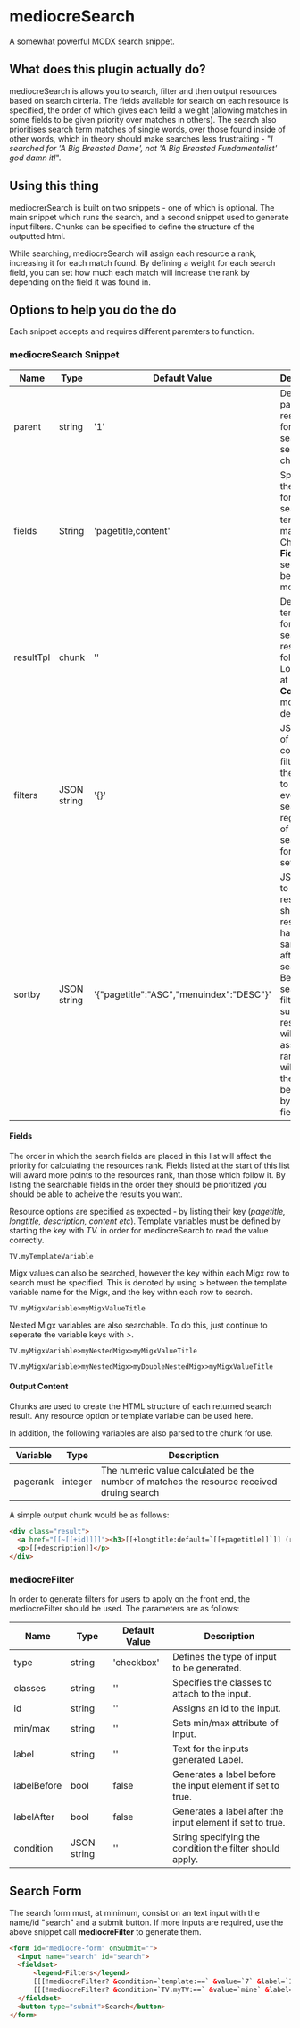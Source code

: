# mediocreSearch

A somewhat powerful MODX search snippet.

## What does this plugin actually do?

mediocreSearch is allows you to search, filter and then output resources based on search cirteria. The fields available for search on each resource is specified, the order of which gives each feild a weight (allowing matches in some fields to be given priority over matches in others). The search also prioritises search term matches of single words, over those found inside of other words, which in theory should make searches less frustraiting - "_I searched for 'A Big Breasted Dame', not 'A Big Breasted Fundamentalist' god damn it!_".

## Using this thing

mediocrerSearch is built on two snippets - one of which is optional. The main snippet which runs the search, and a second snippet used to generate input filters. Chunks can be specified to define the structure of the outputted html.

While searching, mediocreSearch will assign each resource a rank, increasing it for each match found. By defining a weight for each search field, you can set how much each match will increase the rank by depending on the field it was found in.

## Options to help you do the do

Each snippet accepts and requires different paremters to function.

### mediocreSearch Snippet

| Name                      | Type              | Default  Value  | Description                                                                                                                              |
| -----------------------|-----------------|-----------------|-----------------------------------------------------------------------------------------------------------------|
| parent                |string              | '1'     | Defines a parent resource for the search to search the children of.                                  |
| fields               |String            | 'pagetitle,content'     | Specifies the fields for the seach terms to match to. Check the **Fields** section below for more info.    |
| resultTpl                |chunk            | ''     | Defines a template for each search result to follow. Look below at **Output Content** for more details.   |
| filters              |JSON string            | '{}'     | JSON array of hard coded filters for the search to apply to every search regardless of front end search form settings.    |
| sortby              |JSON string            | '{"pagetitle":"ASC","menuindex":"DESC"}'     | JSON array to order results by, should resources have the same rank after searching. Before a search or filter is supplied, all resources will be assigned rank 1 and will therefore be ordered by this field.     |

#### Fields

The order in which the search fields are placed in this list will affect the priority for calculating the resources rank. Fields listed at the start of this list will award more points to the resources rank, than those which follow it. By listing the searchable fields in the order they should be prioritized you should be able to acheive the results you want.

Resource options are specified as expected - by listing their key (_pagetitle, longtitle, description, content etc_). Template variables must be defined by starting the key with _TV._ in order for mediocreSearch to read the value correctly.

``TV.myTemplateVariable``

Migx values can also be searched, however the key within each Migx row to search must be specified. This is denoted by using _>_ between the template variable name for the Migx, and the key withn each row to search.

``TV.myMigxVariable>myMigxValueTitle``

Nested Migx variables are also searchable. To do this, just continue to seperate the variable keys with _>_.

``TV.myMigxVariable>myNestedMigx>myMigxValueTitle``

``TV.myMigxVariable>myNestedMigx>myDoubleNestedMigx>myMigxValueTitle``

#### Output Content

Chunks are used to create the HTML structure of each returned search result. Any resource option or template variable can be used here. 

In addition, the following variables are also parsed to the chunk for use.

| Variable | Type | Description |
|----------|------|-------------|
| pagerank | integer | The numeric value calculated be the number of matches the resource received druing search |

A simple output chunk would be as follows:

```html
<div class="result">
  <a href="[[~[[+id]]]]"><h3>[[+longtitle:default=`[[+pagetitle]]`]] (rank [[+pagerank]])</h3></a>
  <p>[[+description]]</p>
</div>
```

### mediocreFilter

In order to generate filters for users to apply on the front end, the mediocreFilter should be used. The parameters are as follows:

| Name                      | Type              | Default  Value  | Description                                                                                                                              |
| -----------------------|-----------------|-----------------|-----------------------------------------------------------------------------------------------------------------|
| type                |string              | 'checkbox'     | Defines the type of input to be generated.                                  |
| classes               |string            | ''     | Specifies the classes to attach to the input.    |
| id                |string            | ''     | Assigns an id to the input.   |
| min/max              |string            | ''     | Sets min/max attribute of input. |
| label              |string            | ''     | Text for the inputs generated Label.     |
| labelBefore              | bool            | false     | Generates a label before the input element if set to true.     |
| labelAfter              | bool            | false     | Generates a label after the input element if set to true.     |
| condition              | JSON string            | ''     | String specifying the condition the filter should apply.     |

## Search Form

The search form must, at minimum, consist on an text input with the name/id "search" and a submit button. If more inputs are required, use the above snippet call **mediocreFilter** to generate them. 

```html
<form id="mediocre-form" onSubmit="">
  <input name="search" id="search">
  <fieldset>
      <legend>Filters</legend>
      [[[!mediocreFilter? &condition=`template:==` &value=`7` &label=`Is Template 7` &labelAfter=`true`]]
      [[[!mediocreFilter? &condition=`TV.myTV:==` &value=`mine` &label=`Is Mine` &labelAfter=`true`]]
  </fieldset>
  <button type="submit">Search</button>
</form>
```
